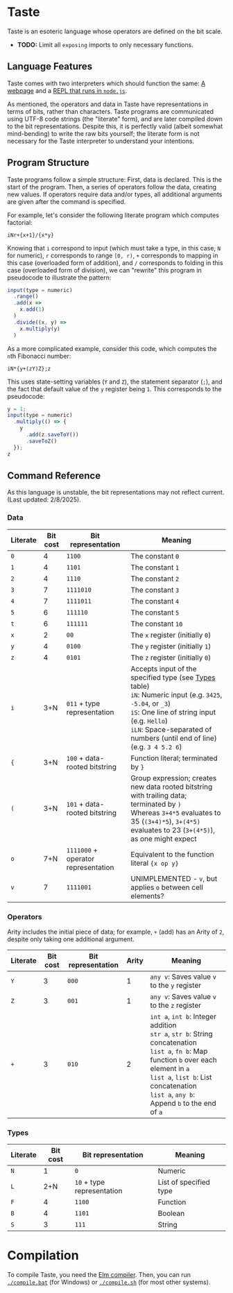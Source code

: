# Taste

Taste is an esoteric language whose operators are defined on the bit scale.

* **TODO:** Limit all `exposing` imports to only necessary functions.

## Language Features

Taste comes with two interpreters which should function the same: [A webpage](./index.html) and a [REPL that runs in `node.js`](./taste.node.js).

As mentioned, the operators and data in Taste have representations in terms of bits, rather than characters. Taste programs are communicated using UTF-8 code strings (the "literate" form), and are later compiled down to the bit representations. Despite this, it is perfectly valid (albeit somewhat mind-bending) to write the raw bits yourself; the literate form is not necessary for the Taste interpreter to understand your intentions.

## Program Structure

Taste programs follow a simple structure: First, data is declared. This is the start of the program. Then, a series of operators follow the data, creating new values. If operators require data and/or types, all additional arguments are given after the command is specified.

For example, let's consider the following literate program which computes factorial:

```
iNr+{x+1}/{x*y}
```

Knowing that `i` correspond to input (which must take a type, in this case, `N` for numeric), `r` corresponds to range `[0, r)`, `+` corresponds to mapping in this case (overloaded form of addition), and `/` corresponds to folding in this case (overloaded form of division), we can "rewrite" this program in pseudocode to illustrate the pattern:

```js
input(type = numeric)
  .range()
  .add(x =>
    x.add(1)
  )
  .divide((x, y) =>
    x.multiply(y)
  )
```

As a more complicated example, consider this code, which computes the `n`th Fibonacci number:

```
iN*{y+(zY)Z};z
```

This uses state-setting variables (`Y` and `Z`), the statement separator (`;`), and the fact that default value of the `y` register being `1`. This corresponds to the pseudocode:

```js
y = 1;
input(type = numeric)
  .multiply(() => {
    y
      .add(z.saveToY())
      .saveToZ()
  });
z
```

## Command Reference

As this language is unstable, the bit representations may not reflect current. (Last updated: 2/8/2025).

### Data

| Literate | Bit cost | Bit representation | Meaning |
| -------- | -------- | ------------------ | ------- |
| `0` | 4 |  `1100` | The constant `0` |
| `1` | 4 | `1101` | The constant `1` |
| `2` | 4 | `1110` | The constant `2` |
| `3` | 7 | `1111010` | The constant `3` |
| `4` | 7 | `1111011` | The constant `4` |
| `5` | 6 | `111110` | The constant `5` |
| `t` | 6 | `111111` | The constant `10` |
| `x` | 2 | `00` | The `x` register (initially `0`) |
| `y` | 4 | `0100` | The `y` register (initially `1`) |
| `z` | 4 | `0101` | The `z` register (initially `0`) |
| `i` | 3+N | `011` + type representation | Accepts input of the specified type (see [Types](#Types) table) <br/> `iN`: Numeric input (e.g. `3425`, `-5.04`, or `_3`) <br/> `iS`: One line of string input (e.g. `Hello`) <br/> `iLN`: Space-separated of numbers (until end of line) (e.g. `3 4 5.2 6`)|
| `{` | 3+N | `100` + data-rooted bitstring | Function literal; terminated by `}` |
| `(` | 3+N | `101` + data-rooted bitstring | Group expression; creates new data rooted bitstring with trailing data; terminated by `)` <br/> Whereas `3+4*5` evaluates to 35 (`(3+4)*5`), `3+(4*5)` evaluates to 23 (`3+(4*5)`), as one might expect |
| `o` | 7+N | `1111000` + operator representation | Equivalent to the function literal `{x op y}` |
| `v` | 7 | `1111001` | UNIMPLEMENTED - `v`, but applies `o` between cell elements? |

### Operators

Arity includes the initial piece of data; for example, `+` (add) has an Arity of `2`, despite only taking one additional argument.

| Literate | Bit cost | Bit representation | Arity | Meaning |
| -------- | -------- | ------------------ | ----- | ------- |
| `Y` | 3 | `000` | 1 | `any v`: Saves value `v` to the `y` register |
| `Z` | 3 | `001` | 1 | `any v`: Saves value `v` to the `z` register |
| `+` | 3 | `010` | 2 | `int a`, `int b`: Integer addition <br/> `str a`, `str b`: String concatenation <br/> `list a`, `fn b`: Map function `b` over each element in `a` <br/> `list a`, `list b`: List concatenation <br/> `list a`, `any b`: Append `b` to the end of `a` |

### Types

| Literate | Bit cost | Bit representation | Meaning |
| -------- | -------- | ------------------ | ------- |
| `N` | 1 | `0` | Numeric |
| `L` | 2+N | `10` + type representation | List of specified type |
| `F` | 4 | `1100` | Function |
| `B` | 4 | `1101` | Boolean |
| `S` | 3 | `111` | String |


# Compilation

To compile Taste, you need the [Elm compiler](https://guide.elm-lang.org/install/elm.html). Then, you can run [`./compile.bat`](./compile.bat) (for Windows) or [`./compile.sh`](./compile.sh) (for most other systems).
